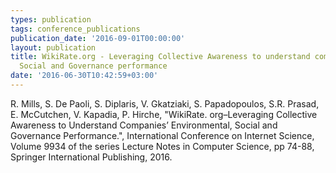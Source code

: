 ```yaml
---
types: publication
tags: conference_publications
publication_date: '2016-09-01T00:00:00'
layout: publication
title: WikiRate.org - Leveraging Collective Awareness to understand companies' Environmental,
  Social and Governance performance
date: '2016-06-30T10:42:59+03:00'
---
```

<p>R. Mills, S. De Paoli, S. Diplaris, V. Gkatziaki, S. Papadopoulos, S.R. Prasad, E. McCutchen, V. Kapadia, P. Hirche, "WikiRate. org–Leveraging Collective Awareness to Understand Companies’ Environmental, Social and Governance Performance.", International Conference on Internet Science, <span class="vol-info">Volume 9934 of the series Lecture Notes in Computer Science,</span><span class="page-numbers-info"> pp 74-88, </span>Springer International Publishing, 2016. <a href="/images/INSCI_final.pdf"><img alt="" src="/files/pdf/pdf.png" border="0" align="top"></a></p>

